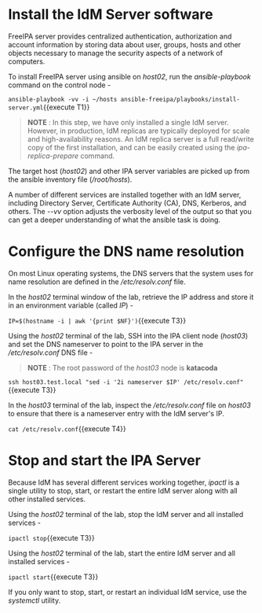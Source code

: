# Install the IdM Server software

FreeIPA server provides centralized authentication, authorization and account information by storing data about user, groups, hosts and other objects necessary to manage the security aspects of a network of computers. 

To install FreeIPA server using ansible on *host02*, run the *ansible-playbook* command on the control node - 

`ansible-playbook -vv -i ~/hosts ansible-freeipa/playbooks/install-server.yml`{{execute T1}}

> __NOTE__ : In this step, we have only installed a single IdM server. However, in production, IdM replicas are typically deployed for scale and high-availability reasons. An IdM replica server is a full read/write copy of the first installation, and can be easily created using the *ipa-replica-prepare* command. 

The target host (*host02*) and other IPA server variables are picked up from the ansible inventory file (*/root/hosts*).

A number of different services are installed together with an IdM server, including Directory Server, Certificate Authority (CA), DNS, Kerberos, and others. The *--vv* option adjusts the verbosity level of the output so that you can get a deeper understanding of what the ansible task is doing.

# Configure the DNS name resolution 

On most Linux operating systems, the DNS servers that the system uses for name resolution are defined in the */etc/resolv.conf* file.

In the *host02* terminal window of the lab, retrieve the IP address and store it in an environment variable (called *IP*) - 

`IP=$(hostname -i | awk '{print $NF}')`{{execute T3}}

Using the *host02* terminal of the lab, SSH into the IPA client node (*host03*) and set the DNS nameserver to point to the IPA server in the */etc/resolv.conf* DNS file -

> __NOTE__ : The root password of the *host03* node is **katacoda** 

`ssh host03.test.local "sed -i '2i nameserver $IP' /etc/resolv.conf"`{{execute T3}}

In the *host03* terminal of the lab, inspect the */etc/resolv.conf* file on *host03* to ensure that there is a nameserver entry with the IdM server's IP.

`cat /etc/resolv.conf`{{execute T4}}

# Stop and start the IPA Server 

Because IdM has several different services working together, *ipactl* is a single utility to stop, start, or restart the entire IdM server along with all other installed services.

Using the *host02* terminal of the lab, stop the IdM server and all installed services -

`ipactl stop`{{execute T3}}

Using the *host02* terminal of the lab, start the entire IdM server and all installed services -

`ipactl start`{{execute T3}}

If you only want to stop, start, or restart an individual IdM service, use the *systemctl* utility.
